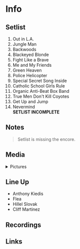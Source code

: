 # Info

## Setlist

1. Out in L.A.
2. Jungle Man
3. Backwoods
4. Blackeyed Blonde
5. Fight Like a Brave
6. Me and My Friends
7. Green Heaven
8. Police Helicopter
9. Special Secret Song Inside
10. Catholic School Girls Rule
11. Organic Anti-Beat Box Band
12. True Men Don't Kill Coyotes
13. Get Up and Jump
14. Nevermind
<br>**SETLIST INCOMPLETE**


## Notes

> Setlist is missing the encore.


## Media 

<details>
  <summary>Pictures</summary>
  <!--<img alt="Setlist" title="Setlist" src="_.jpg" height="200" />
  <img alt="Ticket" title="Ticket" src="_.jpg" height="200" />
  <img alt="Flyer" title="Flyer" src="_.jpg" height="200" />
  <img alt="Clipping" title="Clipping" src="_.jpg" height="200" />-->
</details>

## Line Up

* Anthony Kiedis
* Flea
* Hillel Slovak
* Cliff Martinez

## Recordings

## Links